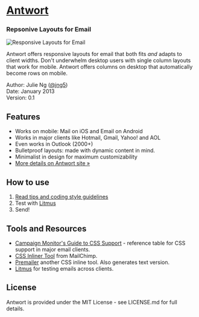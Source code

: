 # [Antwort](http://internations.github.com/antwort)

### Repsonive Layouts for Email
![Responsive Layouts for Email](http://internations.github.com/antwort/images/responsive-graphic-small.png "Responsive Layouts for Email")

Antwort offers responsive layouts for email that both fits _and_ adapts to client widths. Don't underwhelm desktop users with single column layouts that work for mobile. Antwort offers columns on desktop that automatically become rows on mobile.

Author: Julie Ng ([@jng5](http://twitter.com/jng5))  
Date: January 2013  
Version: 0.1  

## Features
* Works on mobile: Mail on iOS and Email on Android
* Works in major clients like Hotmail, Gmail, Yahoo! and AOL
* Even works in Outlook (2000+)
* Bulletproof layouts: made with dynamic content in mind.
* Minimalist in design for maximum customizability
* [More details on Antwort site »](http://internations.github.com/antwort/)

## How to use
1. [Read tips and coding style guidelines](http://internations.github.com/antwort)
2. Test with [Litmus](https://litmus.com/)
3. Send!

## Tools and Resources
* [Campaign Monitor's Guide to CSS Support](http://www.campaignmonitor.com/css) - reference table for CSS support in major email clients.
* [CSS Inliner Tool](http://beaker.mailchimp.com/inline-css) from MailChimp.
* [Premailer](http://premailer.dialect.ca/) another CSS inline tool. Also generates text version.
* [Litmus](http://www.litmus.com/) for testing emails across clients.


## License
Antwort is provided under the MIT License - see LICENSE.md for full details.
